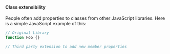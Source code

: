 #### Class extensibility

People often add properties to classes from other JavaScript libraries. Here is a simple JavaScript example of this:

```js
// Original Library
function Foo {}

// Third party extension to add new member properties
```
